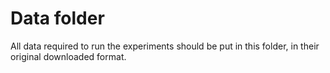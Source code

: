 # Data folder

All data required to run the experiments should be put in this folder, in their original downloaded format.